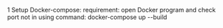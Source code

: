 1 Setup
Docker-compose:
    requirement: open Docker program and check port not in using
    command: docker-compose up --build